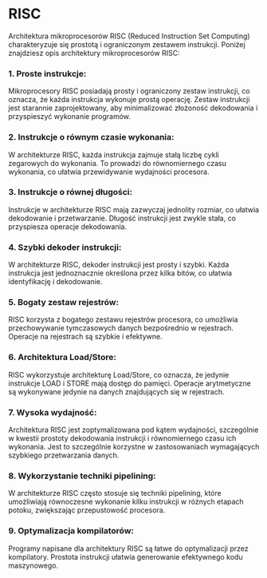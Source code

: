 # RISC

Architektura mikroprocesorów RISC (Reduced Instruction Set Computing) charakteryzuje się prostotą i ograniczonym zestawem instrukcji. Poniżej znajdziesz opis architektury mikroprocesorów RISC:

### 1. **Proste instrukcje:**
Mikroprocesory RISC posiadają prosty i ograniczony zestaw instrukcji, co oznacza, że każda instrukcja wykonuje prostą operację. Zestaw instrukcji jest starannie zaprojektowany, aby minimalizować złożoność dekodowania i przyspieszyć wykonanie programów.

### 2. **Instrukcje o równym czasie wykonania:**
W architekturze RISC, każda instrukcja zajmuje stałą liczbę cykli zegarowych do wykonania. To prowadzi do równomiernego czasu wykonania, co ułatwia przewidywanie wydajności procesora.

### 3. **Instrukcje o równej długości:**
Instrukcje w architekturze RISC mają zazwyczaj jednolity rozmiar, co ułatwia dekodowanie i przetwarzanie. Długość instrukcji jest zwykle stała, co przyspiesza operacje dekodowania.

### 4. **Szybki dekoder instrukcji:**
W architekturze RISC, dekoder instrukcji jest prosty i szybki. Każda instrukcja jest jednoznacznie określona przez kilka bitów, co ułatwia identyfikację i dekodowanie.

### 5. **Bogaty zestaw rejestrów:**
RISC korzysta z bogatego zestawu rejestrów procesora, co umożliwia przechowywanie tymczasowych danych bezpośrednio w rejestrach. Operacje na rejestrach są szybkie i efektywne.

### 6. **Architektura Load/Store:**
RISC wykorzystuje architekturę Load/Store, co oznacza, że jedynie instrukcje LOAD i STORE mają dostęp do pamięci. Operacje arytmetyczne są wykonywane jedynie na danych znajdujących się w rejestrach.

### 7. **Wysoka wydajność:**
Architektura RISC jest zoptymalizowana pod kątem wydajności, szczególnie w kwestii prostoty dekodowania instrukcji i równomiernego czasu ich wykonania. Jest to szczególnie korzystne w zastosowaniach wymagających szybkiego przetwarzania danych.

### 8. **Wykorzystanie techniki pipelining:**
W architekturze RISC często stosuje się techniki pipelining, które umożliwiają równoczesne wykonanie kilku instrukcji w różnych etapach potoku, zwiększając przepustowość procesora.

### 9. **Optymalizacja kompilatorów:**
Programy napisane dla architektury RISC są łatwe do optymalizacji przez kompilatory. Prostota instrukcji ułatwia generowanie efektywnego kodu maszynowego.